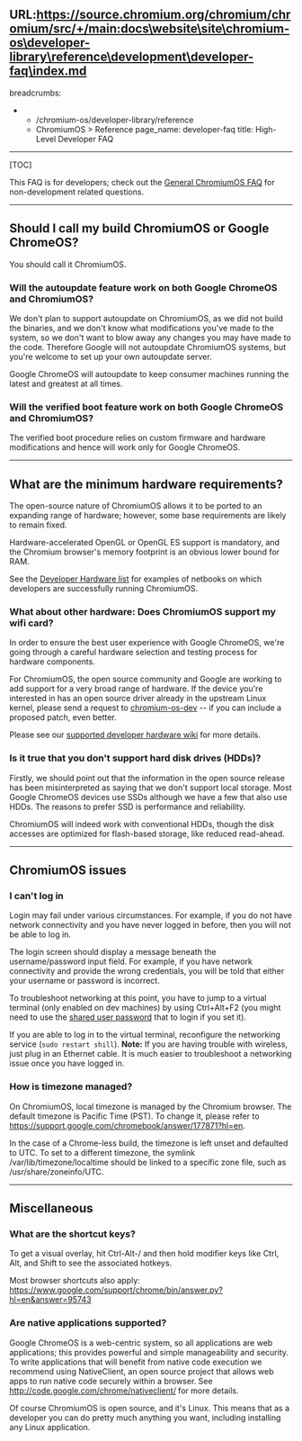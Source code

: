 URL:https://source.chromium.org/chromium/chromium/src/+/main:docs\website\site\chromium-os\developer-library\reference\development\developer-faq\index.md
---
breadcrumbs:
- - /chromium-os/developer-library/reference
  - ChromiumOS > Reference
page_name: developer-faq
title: High-Level Developer FAQ
---

[TOC]

This FAQ is for developers; check out the [General ChromiumOS
FAQ](/chromium-os/developer-library/reference/development/chromium-os-faq) for
non-development related questions.

---

## Should I call my build ChromiumOS or Google ChromeOS?

You should call it ChromiumOS.

### Will the autoupdate feature work on both Google ChromeOS and ChromiumOS?

We don't plan to support autoupdate on ChromiumOS, as we did not build the
binaries, and we don't know what modifications you've made to the system, so we
don't want to blow away any changes you may have made to the code. Therefore
Google will not autoupdate ChromiumOS systems, but you're welcome to set up
your own autoupdate server.

Google ChromeOS will autoupdate to keep consumer machines running the latest
and greatest at all times.

### Will the verified boot feature work on both Google ChromeOS and ChromiumOS?

The verified boot procedure relies on custom firmware and hardware modifications
and hence will work only for Google ChromeOS.

---

## What are the minimum hardware requirements?

The open-source nature of ChromiumOS allows it to be ported to an expanding
range of hardware; however, some base requirements are likely to remain fixed.

Hardware-accelerated OpenGL or OpenGL ES support is mandatory, and the Chromium
browser's memory footprint is an obvious lower bound for RAM.

See the [Developer Hardware
list](/chromium-os/getting-dev-hardware/dev-hardware-list) for examples of
netbooks on which developers are successfully running ChromiumOS.

### What about other hardware: Does ChromiumOS support my wifi card?

In order to ensure the best user experience with Google ChromeOS, we're going
through a careful hardware selection and testing process for hardware
components.

For ChromiumOS, the open source community and Google are working to add support
for a very broad range of hardware. If the device you're interested in has an
open source driver already in the upstream Linux kernel, please send a request
to
[chromium-os-dev](https://groups.google.com/a/chromium.org/group/chromium-os-dev/topics)
-- if you can include a proposed patch, even better.

Please see our [supported developer hardware
wiki](/chromium-os/getting-dev-hardware/dev-hardware-list) for more details.

### Is it true that you don't support hard disk drives (HDDs)?

Firstly, we should point out that the information in the open source release has
been misinterpreted as saying that we don't support local storage. Most Google
ChromeOS devices use SSDs although we have a few that also use HDDs. The
reasons to prefer SSD is performance and reliability.

ChromiumOS will indeed work with conventional HDDs, though the disk accesses
are optimized for flash-based storage, like reduced read-ahead.

---

## ChromiumOS issues

### I can't log in

Login may fail under various circumstances. For example, if you do not have
network connectivity and you have never logged in before, then you will not be
able to log in.

The login screen should display a message beneath the username/password input
field. For example, if you have network connectivity and provide the wrong
credentials, you will be told that either your username or password is
incorrect.

To troubleshoot networking at this point, you have to jump to a virtual terminal
(only enabled on dev machines) by using Ctrl+Alt+F2 (you might need to use the
[shared user password](/system/errors/NodeNotFound) that to login if you set
it).

If you are able to log in to the virtual terminal, reconfigure the networking
service (`sudo restart shill`). **Note:** If you are having trouble with
wireless, just plug in an Ethernet cable. It is much easier to troubleshoot a
networking issue once you have logged in.

### How is timezone managed?

On ChromiumOS, local timezone is managed by the Chromium browser. The default
timezone is Pacific Time (PST). To change it, please refer to
<https://support.google.com/chromebook/answer/177871?hl=en>.

In the case of a Chrome-less build, the timezone is left unset and defaulted to
UTC. To set to a different timezone, the symlink /var/lib/timezone/localtime
should be linked to a specific zone file, such as /usr/share/zoneinfo/UTC.

---

## Miscellaneous

### What are the shortcut keys?

To get a visual overlay, hit Ctrl-Alt-/ and then hold modifier keys like Ctrl,
Alt, and Shift to see the associated hotkeys.

Most browser shortcuts also apply:
<https://www.google.com/support/chrome/bin/answer.py?hl=en&answer=95743>

### Are native applications supported?

Google ChromeOS is a web-centric system, so all applications are web
applications; this provides powerful and simple manageability and security. To
write applications that will benefit from native code execution we recommend
using NativeClient, an open source project that allows web apps to run native
code securely within a browser. See
<http://code.google.com/chrome/nativeclient/> for more details.

Of course ChromiumOS is open source, and it's Linux. This means that as a
developer you can do pretty much anything you want, including installing any
Linux application.
